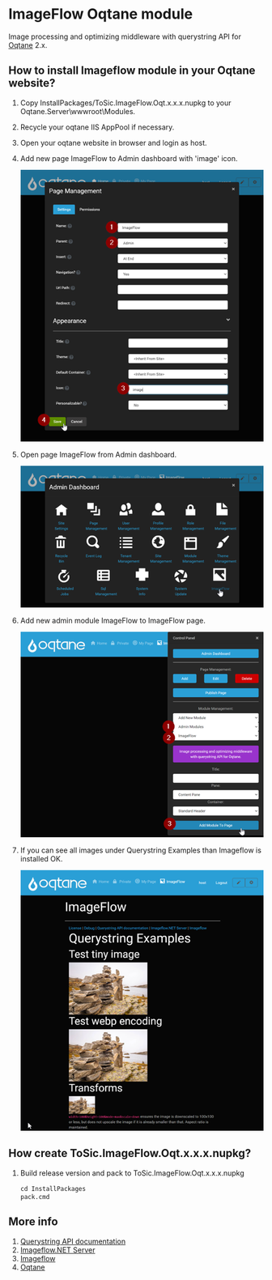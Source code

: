 # ImageFlow Oqtane module

Image processing and optimizing middleware with querystring API for [Oqtane](https://www.oqtane.org/) 2.x.


## How to install Imageflow module in your Oqtane website?

1. Copy InstallPackages/ToSic.ImageFlow.Oqt.x.x.x.nupkg to your Oqtane.Server\wwwroot\Modules\.

1. Recycle your oqtane IIS AppPool if necessary.

1. Open your oqtane website in browser and login as host.

1. Add new page ImageFlow to Admin dashboard with 'image' icon.

    ![](Doc/images/add-page-imageflow.png)

1. Open page ImageFlow from Admin dashboard.

    ![](Doc/images/open-page-imageflow.png)

1. Add new admin module ImageFlow to ImageFlow page.

    ![](Doc/images/add-module-imageflow.png)

1. If you can see all images under Querystring Examples than Imageflow is installed OK.

    ![](Doc/images/imageflow-module.png)


## How create ToSic.ImageFlow.Oqt.x.x.x.nupkg?

1. Build release version and pack to ToSic.ImageFlow.Oqt.x.x.x.nupkg

    ```
    cd InstallPackages
    pack.cmd
    ```

## More info

1. [Querystring API documentation](https://docs.imageflow.io/querystring/introduction.html)
1. [Imageflow.NET Server](https://github.com/imazen/imageflow-dotnet-server)
1. [Imageflow](https://www.imageflow.io/)
1. [Oqtane](https://github.com/oqtane/oqtane.framework)
